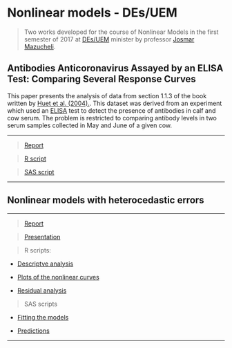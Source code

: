 # Nonlinear models - DEs/UEM #
  
  > Two works developed for the course of Nonlinear Models in the first semester of 2017 at [DEs/UEM](http://www.des.uem.br/) minister by professor [Josmar Mazucheli](http://buscatextual.cnpq.br/buscatextual/visualizacv.do?metodo=apresentar&id=K4799931Y7).

## Antibodies Anticoronavirus Assayed by an ELISA Test: Comparing Several Response Curves
This paper presents the analysis of data from section 1.1.3 of the book written by [Huet et al. (2004).](https://www.springer.com/la/book/9780387400815).
This dataset was derived from an experiment which used an [ELISA](https://en.wikipedia.org/wiki/ELISA) test to detect the presence of antibodies in calf and cow serum. The problem is restricted to comparing antibody levels in two serum samples collected in May and June of a given cow.

***
> [Report](https://github.com/AndrMenezes/nlm2017/raw/master/docs/work1.pdf)

> [R script](https://github.com/AndrMenezes/nlm2017/blob/master/scripts/R/analise-NLR1.R)

> [SAS script](https://github.com/AndrMenezes/nlm2017/blob/master/scripts/SAS/analise-NLR1.sas)
***


## Nonlinear models with heterocedastic errors



***
> [Report](https://github.com/AndrMenezes/nlm2017/raw/master/docs/work2.pdf)

> [Presentation](https://github.com/AndrMenezes/nlm2017/raw/master/docs/presentation2.pdf)

> R scripts:

  * [Descriptve analysis](https://github.com/AndrMenezes/nlm2017/tree/master/scripts/R/dados-goiaba.R)
  
  * [Plots of the nonlinear curves](https://github.com/AndrMenezes/nlm2017/tree/master/scripts/R/analise-curvas-NLR2.R)
  
  * [Residual analysis](https://github.com/AndrMenezes/nlm2017/tree/master/scripts/R/analise-residuo-NLR2.R)

> SAS scripts
 
  * [Fitting the models](https://github.com/AndrMenezes/nlm2017/tree/master/scripts/R/analise-ajustes-NLR2.sas)
  
  * [Predictions](https://github.com/AndrMenezes/nlm2017/tree/master/scripts/R/analise-predicao-NLR2.sas)
***



